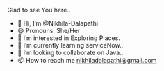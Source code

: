Glad to see You here..
- 👋 Hi, I’m @Nikhila-Dalapathi
- 😄 Pronouns: She/Her
- 👀 I’m interested in Exploring Places.
- 🌱 I’m currently learning serviceNow..
- 💞️ I’m looking to collaborate on Java..
- 📫 How to reach me nikhiladalapathi@gmail.com


<!---
Nikhila-Dalapathi/Nikhila-Dalapathi is a ✨ special ✨ repository because its `README.md` (this file) appears on your GitHub profile.
You can click the Preview link to take a look at your changes.
--->
